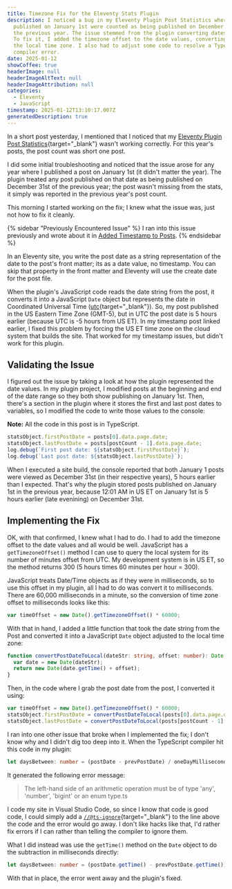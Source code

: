 ```yaml
---
title: Timezone Fix for the Eleventy Stats Plugin
description: I noticed a bug in my Eleventy Plugin Post Statistics where posts
  published on January 1st were counted as being published on December 31st of
  the previous year. The issue stemmed from the plugin converting dates to UTC.
  To fix it, I added the timezone offset to the date values, converting them to
  the local time zone. I also had to adjust some code to resolve a TypeScript
  compiler error.
date: 2025-01-12
showCoffee: true
headerImage: null
headerImageAltText: null
headerImageAttribution: null
categories:
  - Eleventy
  - JavaScript  
timestamp: 2025-01-12T13:10:17.007Z
generatedDescription: true
---
```


In a short post yesterday, I mentioned that I noticed that my [Eleventy Plugin Post Statistics](https://github.com/johnwargo/eleventy-plugin-post-stats){target="_blank"} wasn't working correctly. For this year's posts, the post count was short one post. 

I did some initial troubleshooting and noticed that the issue arose for any year where I published a post on January 1st (it didn't matter the year). The plugin treated any post published on that date as being published on December 31st of the previous year; the post wasn't missing from the stats, it simply was reported in the previous year's post count.  

This morning I started working on the fix; I knew what the issue was, just not how to fix it cleanly.

{% sidebar "Previously Encountered Issue" %}
I ran into this issue previously and wrote about it in <a href="/posts/2024/added-timestamp-to-posts/">Added Timestamp to Posts</a>. 
{% endsidebar %}

In an Eleventy site, you write the post date as a string representation of the date to the post's front matter; its as a date value, no timestamp. You can skip that property in the front matter and Eleventy will use the create date for the post file.

When the plugin's JavaScript code reads the date string from the post, it converts it into a JavaScript `Date` object but represents the date in Coordinated Universal Time ([utc](https://en.wikipedia.org/wiki/Coordinated_Universal_Time){target="_blank"}). So, my post published in the US Eastern Time Zone (GMT-5), but in UTC the post date is 5 hours earlier (because UTC is -5 hours from US ET). In my timestamp post linked earlier, I fixed this problem by forcing the US ET time zone on the cloud system that builds the site. That worked for my timestamp issues, but didn't work for this plugin.

## Validating the Issue

I figured out the issue by taking a look at how the plugin represented the date values. In my plugin project, I modified posts at the beginning and end of the date range so they both show publishing on January 1st. Then, there's a section in the plugin where it stores the first and last post dates to variables, so I modified the code to write those values to the console:

**Note:** All the code in this post is in TypeScript.

```typescript
statsObject.firstPostDate = posts[0].data.page.date;
statsObject.lastPostDate = posts[postCount - 1].data.page.date;  
log.debug(`First post date: ${statsObject.firstPostDate}`);
log.debug(`Last post date: ${statsObject.lastPostDate}`);
```

When I executed a site build, the console reported that both January 1 posts were viewed as December 31st (in their respective years), 5 hours earlier than I expected. That's why the plugin stored posts published on January 1st in the previous year, because 12:01 AM in US ET on January 1st is 5 hours earlier (late evenining) on December 31st.

## Implementing the Fix

OK, with that confirmed, I knew what I had to do. I had to add the timezone offset to the date values and all would be well. JavaScript has a `getTimezoneOffset()` method I can use to query the local system for its number of minutes offset from UTC. My development system is in US ET, so the method returns 300 (5 hours times 60 minutes per hour = 300). 

JavaScript treats Date/Time objects as if they were in milliseconds, so to use this offset in my plugin, all I had to do was convert it to milliseconds. There are 60,000 milliseconds in a minute, so the conversion of time zone offset to milliseconds looks like this:

```typescript
var timeOffset = new Date().getTimezoneOffset() * 60000;
```

With that in hand, I added a little function that took the date string from the Post and converted it into a JavaScript `Date` object adjusted to the local time zone:

```typescript
function convertPostDateToLocal(dateStr: string, offset: number): Date {
  var date = new Date(dateStr);
  return new Date(date.getTime() + offset);
}
```

Then, in the code where I grab the post date from the post, I converted it using:

```typescript
var timeOffset = new Date().getTimezoneOffset() * 60000;
statsObject.firstPostDate = convertPostDateToLocal(posts[0].data.page.date, timeOffset);
statsObject.lastPostDate = convertPostDateToLocal(posts[postCount - 1].data.page.date, timeOffset);
```

I ran into one other issue that broke when I implemented the fix; I don't know why and I didn't dig too deep into it. When the TypeScript compiler hit this code in my plugin:

```typescript
let daysBetween: number = (postDate - prevPostDate) / oneDayMilliseconds;
```

It generated the following error message:

> The left-hand side of an arithmetic operation must be of type 'any', 'number', 'bigint' or an enum type.ts

I code my site in Visual Studio Code, so since I know that code is good code, I could simply add a [`//@ts-ignore`](https://www.typescriptlang.org/docs/handbook/release-notes/typescript-2-6.html#suppress-errors-in-ts-files-using--ts-ignore-comments){target="_blank"} to the line above the code and the error would go away. I don't like hacks like that, I'd rather fix errors if I can rather than telling the compiler to ignore them. 

What I did instead was use the `getTime()` method on the `Date` object to do the subtraction in milliseconds directly:

```typescript
let daysBetween: number = (postDate.getTime() - prevPostDate.getTime()) / oneDayMilliseconds;
```

With that in place, the error went away and the plugin's fixed.
